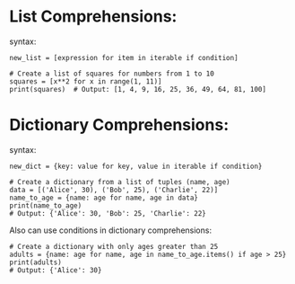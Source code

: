# List Comprehensions:

syntax:

`new_list = [expression for item in iterable if condition]`

```
# Create a list of squares for numbers from 1 to 10
squares = [x**2 for x in range(1, 11)]
print(squares)  # Output: [1, 4, 9, 16, 25, 36, 49, 64, 81, 100]
```

# Dictionary Comprehensions:

syntax:

`new_dict = {key: value for key, value in iterable if condition}`

```
# Create a dictionary from a list of tuples (name, age)
data = [('Alice', 30), ('Bob', 25), ('Charlie', 22)]
name_to_age = {name: age for name, age in data}
print(name_to_age)
# Output: {'Alice': 30, 'Bob': 25, 'Charlie': 22}
```

Also can use conditions in dictionary comprehensions:
```
# Create a dictionary with only ages greater than 25
adults = {name: age for name, age in name_to_age.items() if age > 25}
print(adults)
# Output: {'Alice': 30}
```
